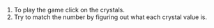 1. To play the game click on the crystals.
2. Try to match the number by figuring out what each crystal value is.
